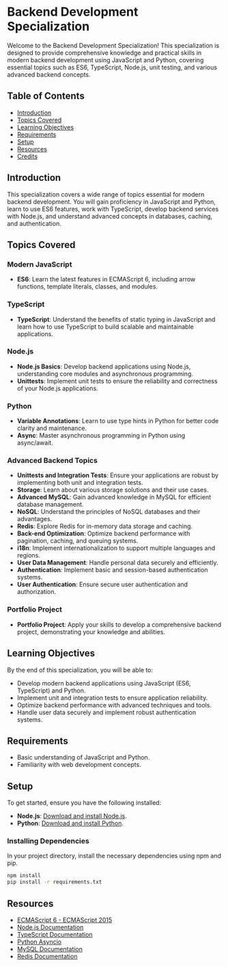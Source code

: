 # Backend Development Specialization

Welcome to the Backend Development Specialization! This specialization is designed to provide comprehensive knowledge and practical skills in modern backend development using JavaScript and Python, covering essential topics such as ES6, TypeScript, Node.js, unit testing, and various advanced backend concepts.

## Table of Contents

- [Introduction](#introduction)
- [Topics Covered](#topics-covered)
- [Learning Objectives](#learning-objectives)
- [Requirements](#requirements)
- [Setup](#setup)
- [Resources](#resources)
- [Credits](#credits)

## Introduction

This specialization covers a wide range of topics essential for modern backend development. You will gain proficiency in JavaScript and Python, learn to use ES6 features, work with TypeScript, develop backend services with Node.js, and understand advanced concepts in databases, caching, and authentication.

## Topics Covered

### Modern JavaScript
- **ES6**: Learn the latest features in ECMAScript 6, including arrow functions, template literals, classes, and modules.

### TypeScript
- **TypeScript**: Understand the benefits of static typing in JavaScript and learn how to use TypeScript to build scalable and maintainable applications.

### Node.js
- **Node.js Basics**: Develop backend applications using Node.js, understanding core modules and asynchronous programming.
- **Unittests**: Implement unit tests to ensure the reliability and correctness of your Node.js applications.

### Python
- **Variable Annotations**: Learn to use type hints in Python for better code clarity and maintenance.
- **Async**: Master asynchronous programming in Python using async/await.

### Advanced Backend Topics
- **Unittests and Integration Tests**: Ensure your applications are robust by implementing both unit and integration tests.
- **Storage**: Learn about various storage solutions and their use cases.
- **Advanced MySQL**: Gain advanced knowledge in MySQL for efficient database management.
- **NoSQL**: Understand the principles of NoSQL databases and their advantages.
- **Redis**: Explore Redis for in-memory data storage and caching.
- **Back-end Optimization**: Optimize backend performance with pagination, caching, and queuing systems.
- **i18n**: Implement internationalization to support multiple languages and regions.
- **User Data Management**: Handle personal data securely and efficiently.
- **Authentication**: Implement basic and session-based authentication systems.
- **User Authentication**: Ensure secure user authentication and authorization.

### Portfolio Project
- **Portfolio Project**: Apply your skills to develop a comprehensive backend project, demonstrating your knowledge and abilities.

## Learning Objectives

By the end of this specialization, you will be able to:
- Develop modern backend applications using JavaScript (ES6, TypeScript) and Python.
- Implement unit and integration tests to ensure application reliability.
- Optimize backend performance with advanced techniques and tools.
- Handle user data securely and implement robust authentication systems.

## Requirements

- Basic understanding of JavaScript and Python.
- Familiarity with web development concepts.

## Setup

To get started, ensure you have the following installed:
- **Node.js**: [Download and install Node.js](https://nodejs.org/).
- **Python**: [Download and install Python](https://www.python.org/downloads/).

### Installing Dependencies

In your project directory, install the necessary dependencies using npm and pip.

```bash
npm install
pip install -r requirements.txt
```

## Resources

- [ECMAScript 6 - ECMAScript 2015](https://www.ecma-international.org/ecma-262/6.0/)
- [Node.js Documentation](https://nodejs.org/en/docs/)
- [TypeScript Documentation](https://www.typescriptlang.org/docs/)
- [Python Asyncio](https://docs.python.org/3/library/asyncio.html)
- [MySQL Documentation](https://dev.mysql.com/doc/)
- [Redis Documentation](https://redis.io/documentation)
